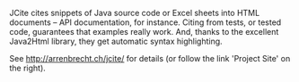 JCite cites snippets of Java source code or Excel sheets into HTML documents – API documentation, for instance. Citing from tests, or tested code, guarantees that examples really work. And, thanks to the excellent Java2Html library, they get automatic syntax highlighting.

See http://arrenbrecht.ch/jcite/ for details (or follow the link 'Project Site' on the right).